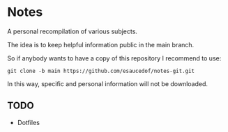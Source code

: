 # Notes
A personal recompilation of various subjects.


The idea is to keep helpful information public in the main branch.


So if anybody wants to have a copy of this repository I recommend to use:


`git clone -b main https://github.com/esaucedof/notes-git.git`


In this way, specific and personal information will not be downloaded. 


## TODO
- Dotfiles
